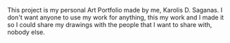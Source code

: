 This project is my personal Art Portfolio made by me, Karolis D. Saganas. I don't want anyone to use my work for anything, this my work and I made it so I could share my drawings with the people that I want to share with, nobody else.